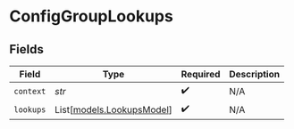 # ConfigGroupLookups


## Fields

| Field                                                  | Type                                                   | Required                                               | Description                                            |
| ------------------------------------------------------ | ------------------------------------------------------ | ------------------------------------------------------ | ------------------------------------------------------ |
| `context`                                              | *str*                                                  | :heavy_check_mark:                                     | N/A                                                    |
| `lookups`                                              | List[[models.LookupsModel](../models/lookupsmodel.md)] | :heavy_check_mark:                                     | N/A                                                    |